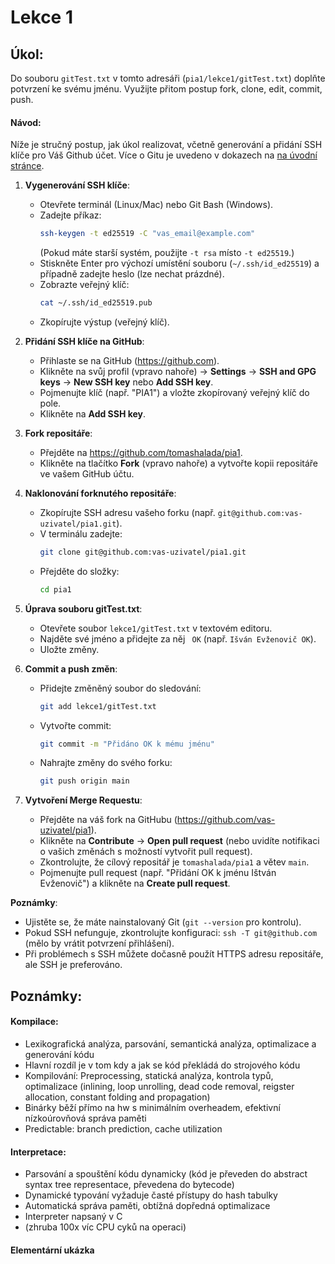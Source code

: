 # Lekce 1


## Úkol:

Do souboru `gitTest.txt` v tomto adresáři (`pia1/lekce1/gitTest.txt`) doplňte potvrzení ke svému jménu. Využijte přitom postup fork, clone, edit, commit, push.

#### Návod:

Níže je stručný postup, jak úkol realizovat, včetně generování a přidání SSH klíče pro Váš Github účet.
Více o Gitu je uvedeno v dokazech na [na úvodní stránce](https://github.com/tomashalada/pia1/blob/main/README.md).

1. **Vygenerování SSH klíče**:
   - Otevřete terminál (Linux/Mac) nebo Git Bash (Windows).
   - Zadejte příkaz:
     ```bash
     ssh-keygen -t ed25519 -C "vas_email@example.com"
     ```
     (Pokud máte starší systém, použijte `-t rsa` místo `-t ed25519`.)
   - Stiskněte Enter pro výchozí umístění souboru (`~/.ssh/id_ed25519`) a případně zadejte heslo (lze nechat prázdné).
   - Zobrazte veřejný klíč:
     ```bash
     cat ~/.ssh/id_ed25519.pub
     ```
   - Zkopírujte výstup (veřejný klíč).

2. **Přidání SSH klíče na GitHub**:
   - Přihlaste se na GitHub (https://github.com).
   - Klikněte na svůj profil (vpravo nahoře) → **Settings** → **SSH and GPG keys** → **New SSH key** nebo **Add SSH key**.
   - Pojmenujte klíč (např. "PIA1") a vložte zkopírovaný veřejný klíč do pole.
   - Klikněte na **Add SSH key**.

3. **Fork repositáře**:
   - Přejděte na https://github.com/tomashalada/pia1.
   - Klikněte na tlačítko **Fork** (vpravo nahoře) a vytvořte kopii repositáře ve vašem GitHub účtu.

4. **Naklonování forknutého repositáře**:
   - Zkopírujte SSH adresu vašeho forku (např. `git@github.com:vas-uzivatel/pia1.git`).
   - V terminálu zadejte:
     ```bash
     git clone git@github.com:vas-uzivatel/pia1.git
     ```
   - Přejděte do složky:
     ```bash
     cd pia1
     ```

5. **Úprava souboru gitTest.txt**:
   - Otevřete soubor `lekce1/gitTest.txt` v textovém editoru.
   - Najděte své jméno a přidejte za něj ` OK` (např. `Išván Evženovič OK`).
   - Uložte změny.

6. **Commit a push změn**:
   - Přidejte změněný soubor do sledování:
     ```bash
     git add lekce1/gitTest.txt
     ```
   - Vytvořte commit:
     ```bash
     git commit -m "Přidáno OK k mému jménu"
     ```
   - Nahrajte změny do svého forku:
     ```bash
     git push origin main
     ```

7. **Vytvoření Merge Requestu**:
   - Přejděte na váš fork na GitHubu (https://github.com/vas-uzivatel/pia1).
   - Klikněte na **Contribute** → **Open pull request** (nebo uvidíte notifikaci o vašich změnách s možností vytvořit pull request).
   - Zkontrolujte, že cílový repositář je `tomashalada/pia1` a větev `main`.
   - Pojmenujte pull request (např. "Přidání OK k jménu Ištván Evženovič") a klikněte na **Create pull request**.

**Poznámky**:
- Ujistěte se, že máte nainstalovaný Git (`git --version` pro kontrolu).
- Pokud SSH nefunguje, zkontrolujte konfiguraci: `ssh -T git@github.com` (mělo by vrátit potvrzení přihlášení).
- Při problémech s SSH můžete dočasně použít HTTPS adresu repositáře, ale SSH je preferováno.

## Poznámky:

#### Kompilace:

- Lexikografická analýza, parsování, semantická analýza, optimalizace a generování kódu
- Hlavní rozdíl je v tom kdy a jak se kód překládá do strojového kódu
- Kompilování: Preprocessing, statická analýza, kontrola typů, optimalizace (inlining, loop unrolling, dead code removal, reigster allocation, constant folding and propagation)
- Binárky běží přímo na hw s minimálním overheadem, efektivní nízkoúrovňová správa paměti
- Predictable: branch prediction, cache utilization

#### Interpretace:

- Parsování a spouštění kódu dynamicky (kód je převeden do abstract syntax tree representace, převedena do bytecode)
- Dynamické typování vyžaduje časté přístupy do hash tabulky
- Automatická správa paměti, obtížná dopředná optimalizace
- Interpreter napsaný v C
- (zhruba 100x víc CPU cyků na operaci)

#### Elementární ukázka

